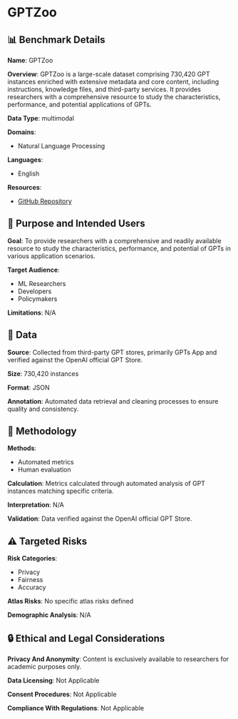 # GPTZoo

## 📊 Benchmark Details

**Name**: GPTZoo

**Overview**: GPTZoo is a large-scale dataset comprising 730,420 GPT instances enriched with extensive metadata and core content, including instructions, knowledge files, and third-party services. It provides researchers with a comprehensive resource to study the characteristics, performance, and potential applications of GPTs.

**Data Type**: multimodal

**Domains**:
- Natural Language Processing

**Languages**:
- English

**Resources**:
- [GitHub Repository](https://github.com/security-pride/GPTZoo)

## 🎯 Purpose and Intended Users

**Goal**: To provide researchers with a comprehensive and readily available resource to study the characteristics, performance, and potential of GPTs in various application scenarios.

**Target Audience**:
- ML Researchers
- Developers
- Policymakers

**Limitations**: N/A

## 💾 Data

**Source**: Collected from third-party GPT stores, primarily GPTs App and verified against the OpenAI official GPT Store.

**Size**: 730,420 instances

**Format**: JSON

**Annotation**: Automated data retrieval and cleaning processes to ensure quality and consistency.

## 🔬 Methodology

**Methods**:
- Automated metrics
- Human evaluation

**Calculation**: Metrics calculated through automated analysis of GPT instances matching specific criteria.

**Interpretation**: N/A

**Validation**: Data verified against the OpenAI official GPT Store.

## ⚠️ Targeted Risks

**Risk Categories**:
- Privacy
- Fairness
- Accuracy

**Atlas Risks**:
No specific atlas risks defined

**Demographic Analysis**: N/A

## 🔒 Ethical and Legal Considerations

**Privacy And Anonymity**: Content is exclusively available to researchers for academic purposes only.

**Data Licensing**: Not Applicable

**Consent Procedures**: Not Applicable

**Compliance With Regulations**: Not Applicable
